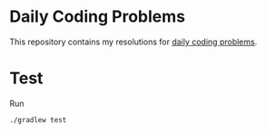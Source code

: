 # Daily Coding Problems

This repository contains my resolutions for [daily coding problems](https://www.dailycodingproblem.com/).


# Test

Run

```
./gradlew test
```